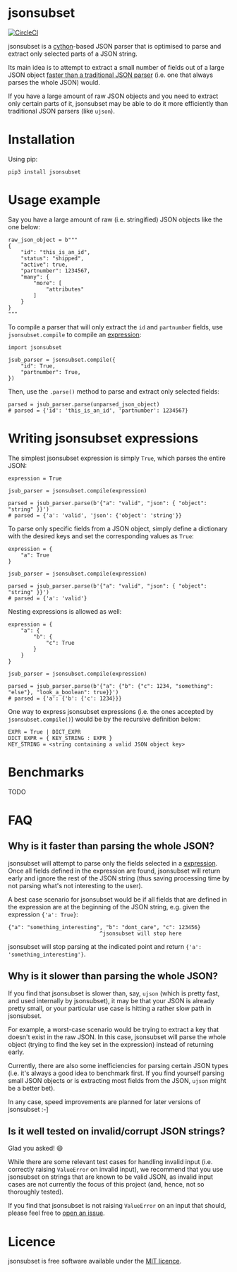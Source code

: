 # jsonsubset

[![CircleCI](https://circleci.com/gh/kawmarco/jsonsubset.svg?style=svg)](https://circleci.com/gh/kawmarco/jsonsubset)

jsonsubset is a [cython](http://cython.org/)-based JSON parser that is optimised to parse and extract only selected parts of a JSON string.

Its main idea is to attempt to extract a small number of fields out of a large JSON object [faster than a traditional JSON parser](#why-is-it-faster-than-parsing-the-whole-json) (i.e. one that always parses the whole JSON) would.

If you have a large amount of raw JSON objects and you need to extract only certain parts of it, jsonsubset may be able to do it more efficiently than traditional JSON parsers (like `ujson`).

# Installation
Using pip:
```
pip3 install jsonsubset
```

# Usage example
Say you have a large amount of raw (i.e. stringified) JSON objects like the one below:
```
raw_json_object = b"""
{
    "id": "this_is_an_id",
    "status": "shipped",
    "active": true,
    "partnumber": 1234567,
    "many": {
        "more": [
            "attributes"
        ]
    }
}
"""
```
To compile a parser that will only extract the `id` and `partnumber` fields, use `jsonsubset.compile` to compile an [expression](#writing-jsonsubset-expressions):
```
import jsonsubset

jsub_parser = jsonsubset.compile({
    "id": True,
    "partnumber": True, 
})
```
Then, use the `.parse()` method to parse and extract only selected fields:
```
parsed = jsub_parser.parse(unparsed_json_object)
# parsed = {'id': 'this_is_an_id', 'partnumber': 1234567}
```

# Writing jsonsubset expressions
The simplest jsonsubset expression is simply `True`, which parses the entire JSON:
```
expression = True

jsub_parser = jsonsubset.compile(expression)

parsed = jsub_parser.parse(b'{"a": "valid", "json": { "object": "string" }}')
# parsed = {'a': 'valid', 'json': {'object': 'string'}}
```

To parse only specific fields from a JSON object, simply define a dictionary with the desired keys and set the corresponding values as `True`:
```
expression = {
    "a": True
}

jsub_parser = jsonsubset.compile(expression)

parsed = jsub_parser.parse(b'{"a": "valid", "json": { "object": "string" }}')
# parsed = {'a': 'valid'}
```

Nesting expressions is allowed as well:
```
expression = {
    "a": {
        "b": {
            "c": True
        }
    }
}

jsub_parser = jsonsubset.compile(expression)

parsed = jsub_parser.parse(b'{"a": {"b": {"c": 1234, "something": "else"}, "look_a_boolean": true}}')
# parsed = {'a': {'b': {'c': 1234}}}
```

One way to express jsonsubset expressions (i.e. the ones accepted by `jsonsubset.compile()`) would be by the recursive definition below:
```
EXPR = True | DICT_EXPR
DICT_EXPR = { KEY_STRING : EXPR }
KEY_STRING = <string containing a valid JSON object key>
```

# Benchmarks
TODO

# FAQ
## Why is it faster than parsing the whole JSON?
jsonsubset will attempt to parse only the fields selected in a [expression](#writing-jsonsubset-expressions). Once all fields defined in the expression are found, jsonsubset will return early and ignore the rest of the JSON string (thus saving processing time by not parsing what's not interesting to the user).

A best case scenario for jsonsubset would be if all fields that are defined in the expression are at the beginning of the JSON string, e.g. given the expression `{'a': True}`:
```
{"a": "something_interesting", "b": "dont_care", "c": 123456}
                             ^jsonsubset will stop here
```
jsonsubset will stop parsing at the indicated point and return `{'a': 'something_interesting'}`.

## Why is it slower than parsing the whole JSON?
If you find that jsonsubset is slower than, say, `ujson` (which is pretty fast, and used internally by jsonsubset), it may be that your JSON is already pretty small, or your particular use case is hitting a rather slow path in jsonsubset.

For example, a worst-case scenario would be trying to extract a key that doesn't exist in the raw JSON. In this case, jsonsubset will parse the whole object (trying to find the key set in the expression) instead of returning early.

Currently, there are also some inefficiencies for parsing certain JSON types (i.e. it's always a good idea to benchmark first. If you find yourself parsing small JSON objects or is extracting most fields from the JSON, `ujson` might be a better bet).

In any case, speed improvements are planned for later versions of jsonsubset :-]

## Is it well tested on invalid/corrupt JSON strings?
Glad you asked! :smile: 

While there are some relevant test cases for handling invalid input (i.e. correctly raising `ValueError` on invalid input), we recommend that you use jsonsubset on strings that are known to be valid JSON, as invalid input cases are not currently the focus of this project (and, hence, not so thoroughly tested).

If you find that jsonsubset is not raising `ValueError` on an input that should, please feel free to [open an issue](https://github.com/kawmarco/jsonsubset/issues).

# Licence
jsonsubset is free software available under the [MIT licence](https://github.com/kawmarco/jsonsubset/blob/master/LICENSE).
